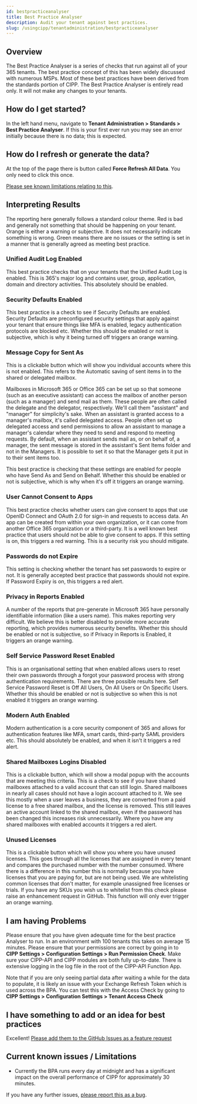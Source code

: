 ```yaml
---
id: bestpracticeanalyser
title: Best Practice Analyser
description: Audit your tenant against best practices.
slug: /usingcipp/tenantadministration/bestpracticeanalyser
---
```


## Overview

The Best Practice Analyser is a series of checks that run against all of your 365 tenants. The best practice concept of this has been widely discussed with numerous MSPs. Most of these best practices have been derived from the standards portion of CIPP. The Best Practice Analyser is entirely read only. It will not make any changes to your tenants.


## How do I get started?

In the left hand menu, navigate to **Tenant Administration > Standards > Best Practice Analyser**. If this is your first ever run you may see an error initially because there is no data; this is expected.

## How do I refresh or generate the data?

At the top of the page there is button called **Force Refresh All Data**. You only need to click this once.

[Please see known limitations relating to this](#current-known-issues--limitations).


## Interpreting Results

The reporting here generally follows a standard colour theme. Red is bad and generally not something that should be happening on your tenant. Orange is either a warning or subjective. It does not necessarily indicate something is wrong. Green means there are no issues or the setting is set in a manner that is generally agreed as meeting best practice.

### Unified Audit Log Enabled

This best practice checks that on your tenants that the Unified Audit Log is enabled. This is 365's major log and contains user, group, application, domain and directory activities. This absolutely should be enabled.

### Security Defaults Enabled

This best practice is a check to see if Security Defaults are enabled. Security Defaults are preconfigured security settings that apply against your tenant that ensure things like MFA is enabled, legacy authentication protocols are blocked etc. Whether this should be enabled or not is subjective, which is why it being turned off triggers an orange warning.

### Message Copy for Sent As

This is a clickable button which will show you individual accounts where this is not enabled. This refers to the Automatic saving of sent items in to the shared or delegated mailbox.

Mailboxes in Microsoft 365 or Office 365 can be set up so that someone (such as an executive assistant) can access the mailbox of another person (such as a manager) and send mail as them. These people are often called the delegate and the delegator, respectively. We'll call them "assistant" and "manager" for simplicity's sake. When an assistant is granted access to a manager's mailbox, it's called delegated access. People often set up delegated access and send permissions to allow an assistant to manage a manager's calendar where they need to send and respond to meeting requests. By default, when an assistant sends mail as, or on behalf of, a manager, the sent message is stored in the assistant's Sent Items folder and not in the Managers. It is possible to set it so that the Manager gets it put in to their sent items too.

This best practice is checking that these settings are enabled for people who have Send As and Send on Behalf. Whether this should be enabled or not is subjective, which is why when it's off it triggers an orange warning.

### User Cannot Consent to Apps

This best practice checks whether users can give consent to apps that use OpenID Connect and OAuth 2.0 for sign-in and requests to access data. An app can be created from within your own organization, or it can come from another Office 365 organization or a third-party. It is a well known best practice that users should not be able to give consent to apps. If this setting is on, this triggers a red warning. This is a security risk you should mitigate.

### Passwords do not Expire

This setting is checking whether the tenant has set passwords to expire or not. It is generally accepted best practice that passwords should not expire. If Password Expiry is on, this triggers a red alert.

### Privacy in Reports Enabled

A number of the reports that pre-generate in Microsoft 365 have personally identifiable information (like a users name). This makes reporting very difficult. We believe this is better disabled to provide more accurate reporting, which provides numerous security benefits. Whether this should be enabled or not is subjective, so if Privacy in Reports is Enabled, it triggers an orange warning.

### Self Service Password Reset Enabled

This is an organisational setting that when enabled allows users to reset their own passwords through a forgot your password process with strong authentication requirements. There are three possible results here. Self Service Password Reset is Off All Users, On All Users or On Specific Users. Whether this should be enabled or not is subjective so when this is not enabled it triggers an orange warning.

### Modern Auth Enabled

Modern authentication is a core security component of 365 and allows for authentication features like MFA, smart cards, third-party SAML providers etc. This should absolutely be enabled, and when it isn't it triggers a red alert.

### Shared Mailboxes Logins Disabled

This is a clickable button, which will show a modal popup with the accounts that are meeting this criteria. This is a check to see if you have shared mailboxes attached to a valid account that can still login. Shared mailboxes in nearly all cases should not have a login account attached to it. We see this mostly when a user leaves a business, they are converted from a paid license to a free shared mailbox, and the license is removed. This still leaves an active account linked to the shared mailbox, even if the password has been changed this increases risk unnecessarily. Where you have any shared mailboxes with enabled accounts it triggers a red alert.

### Unused Licenses

This is a clickable button which will show you where you have unused licenses. This goes through all the licenses that are assigned in every tenant and compares the purchased number with the number consumed. Where there is a difference in this number this is normally because you have licenses that you are paying for, but are not being used. We are whitelisting common licenses that don't matter, for example unassigned free licenses or trials. If you have any SKUs you wish us to whitelist from this check please raise an enhancement request in GitHub. This function will only ever trigger an orange warning.

## I am having Problems

Please ensure that you have given adequate time for the best practice Analyser to run. In an environment with 100 tenants this takes on average 15 minutes. Please ensure that your permissions are correct by going in to **CIPP Settings > Configuration Settings > Run Permission Check**. Make sure your CIPP-API and CIPP modules are both fully up-to-date. There is extensive logging in the log file in the root of the CIPP-API Function App.

Note that if you are only seeing partial data after waiting a while for the data to populate, it is likely an issue with your Exchange Refresh Token which is used across the BPA.  You can test this with the Access Check by going to **CIPP Settings > Configuration Settings > Tenant Access Check**

## I have something to add or an idea for best practices

Excellent! [Please add them to the GitHub Issues as a feature request](https://github.com/KelvinTegelaar/CIPP/issues/new?assignees=&labels=&template=feature_request.md&title=FEATURE+REQUEST%3A+)

## Current known issues / Limitations

* Currently the BPA runs every day at midnight and has a significant impact on the overall performance of CIPP for approximately 30 minutes.

If you have any further issues, [please report this as a bug](https://github.com/KelvinTegelaar/CIPP/issues/new?assignees=&labels=&template=bug_report.md&title=BUG%3A+).


